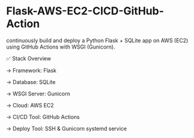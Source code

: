 # Flask-AWS-EC2-CICD-GitHub-Action
continuously build and deploy a Python Flask + SQLite app on AWS (EC2) using GitHub Actions with WSGI (Gunicorn). 

✅ Stack Overview

-> Framework: Flask

-> Database: SQLite

-> WSGI Server: Gunicorn

-> Cloud: AWS EC2

-> CI/CD Tool: GitHub Actions

-> Deploy Tool: SSH & Gunicorn systemd service
